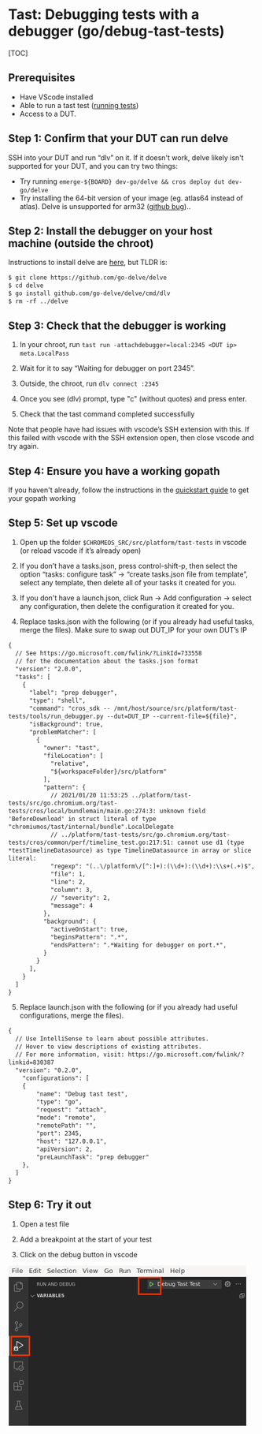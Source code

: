 # Tast: Debugging tests with a debugger (go/debug-tast-tests)

[TOC]

## Prerequisites

* Have VScode installed
* Able to run a tast test ([running tests](running_tests.md))
* Access to a DUT.

## Step 1: Confirm that your DUT can run delve

SSH into your DUT and run “dlv” on it. If it doesn't work, delve likely isn't supported for your DUT, and you can try two things:
* Try running `emerge-${BOARD} dev-go/delve && cros deploy dut dev-go/delve`
* Try installing the 64-bit version of your image (eg. atlas64 instead of atlas). Delve is unsupported for arm32 ([github bug](http://github.com/go-delve/delve/issues/2051))..

## Step 2: Install the debugger on your host machine (outside the chroot)
Instructions to install delve are [here](https://github.com/go-delve/delve/blob/HEAD/Documentation/installation/README.md), but TLDR is:
```
$ git clone https://github.com/go-delve/delve
$ cd delve
$ go install github.com/go-delve/delve/cmd/dlv
$ rm -rf ../delve
```

## Step 3: Check that the debugger is working
1) In your chroot, run `tast run -attachdebugger=local:2345 <DUT ip> meta.LocalPass`

2) Wait for it to say “Waiting for debugger on port 2345”.

3) Outside, the chroot, run `dlv connect :2345`

4) Once you see (dlv) prompt, type "c" (without quotes) and press enter.

5) Check that the tast command completed successfully

Note that people have had issues with vscode’s SSH extension with this. If this failed with vscode with the SSH extension open, then close vscode and try again.

## Step 4: Ensure you have a working gopath
If you haven't already, follow the instructions in the [quickstart guide](quickstart.md#ide) to get your gopath working

## Step 5: Set up vscode
1) Open up the folder `$CHROMEOS_SRC/src/platform/tast-tests` in vscode (or reload vscode if it’s already open)

2) If you don’t have a tasks.json, press control-shift-p, then select the option “tasks: configure task” -> “create tasks.json file from template”, select any template, then delete all of your tasks it created for you.

3) If you don't have a launch.json, click Run -> Add configuration -> select any configuration, then delete the configuration it created for you.

4) Replace tasks.json with the following (or if you already had useful tasks, merge the files). Make sure to swap out DUT_IP for your own DUT’s IP
```
{
  // See https://go.microsoft.com/fwlink/?LinkId=733558
  // for the documentation about the tasks.json format
  "version": "2.0.0",
  "tasks": [
    {
      "label": "prep debugger",
      "type": "shell",
      "command": "cros_sdk -- /mnt/host/source/src/platform/tast-tests/tools/run_debugger.py --dut=DUT_IP --current-file=${file}",
      "isBackground": true,
      "problemMatcher": [
        {
          "owner": "tast",
          "fileLocation": [
            "relative",
            "${workspaceFolder}/src/platform"
          ],
          "pattern": {
            // 2021/01/20 11:53:25 ../platform/tast-tests/src/go.chromium.org/tast-tests/cros/local/bundlemain/main.go:274:3: unknown field 'BeforeDownload' in struct literal of type "chromiumos/tast/internal/bundle".LocalDelegate
            // ../platform/tast-tests/src/go.chromium.org/tast-tests/cros/common/perf/timeline_test.go:217:51: cannot use d1 (type *testTimelineDatasource) as type TimelineDatasource in array or slice literal:
            "regexp": "(..\/platform\/[^:]+):(\\d+):(\\d+):\\s+(.+)$",
            "file": 1,
            "line": 2,
            "column": 3,
            // "severity": 2,
            "message": 4
          },
          "background": {
            "activeOnStart": true,
            "beginsPattern": ".*",
            "endsPattern": ".*Waiting for debugger on port.*",
          }
        }
      ],
    }
  ]
}
```

5) Replace launch.json with the following (or if you already had useful configurations, merge the files).
```
{
  // Use IntelliSense to learn about possible attributes.
  // Hover to view descriptions of existing attributes.
  // For more information, visit: https://go.microsoft.com/fwlink/?linkid=830387
  "version": "0.2.0",
    "configurations": [
    {
        "name": "Debug tast test",
        "type": "go",
        "request": "attach",
        "mode": "remote",
        "remotePath": "",
        "port": 2345,
        "host": "127.0.0.1",
        "apiVersion": 2,
        "preLaunchTask": "prep debugger"
    },
  ]
}
```

## Step 6: Try it out
1) Open a test file

2) Add a breakpoint at the start of your test

3) Click on the debug button in vscode

![debug button](images/vscode-debug.png)
